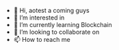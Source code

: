- 👋 Hi, aotest a coming guys 
- 👀 I’m interested in 
- 🌱 I’m currently learning Blockchain
- 💞️ I’m looking to collaborate on 
- 📫 How to reach me 

<!---
aotest is a ✨ special ✨ repository because its `README.md` (this file) appears on your GitHub profile.
You can click the Preview link to take a look at your changes.
--->

